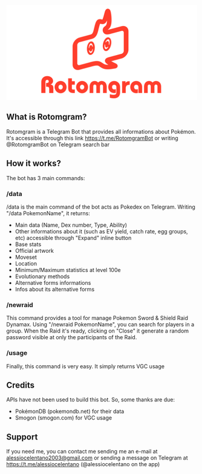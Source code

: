 ![Logo](assets/logo.png)

## What is Rotomgram?
Rotomgram is a Telegram Bot that provides all informations about Pokémon. It's accessible through this link https://t.me/RotomgramBot or writing @RotomgramBot on Telegram search bar

## How it works?
The bot has 3 main commands:

### /data
/data is the main command of the bot acts as Pokedex on Telegram. Writing "/data PokemonName", it returns:
* Main data (Name, Dex number, Type, Ability)
* Other informations about it (such as EV yield, catch rate, egg groups, etc) accessible through "Expand" inline button
* Base stats
* Official artwork
* Moveset
* Location
* Minimum/Maximum statistics at level 100e
* Evolutionary methods
* Alternative forms informations
* Infos about its alternative forms

### /newraid
This command provides a tool for manage Pokemon Sword & Shield Raid Dynamax. Using "/newraid PokemonName", you can search for players in a group. When the Raid it's ready, clicking on "Close" it generate a random password visible at only the participants of the Raid.

### /usage
Finally, this command is very easy. It simply returns VGC usage

## Credits
APIs have not been used to build this bot. So, some thanks are due:
* PokémonDB (pokemondb.net) for their data
* Smogon (smogon.com) for VGC usage

## Support
If you need me, you can contact me sending me an e-mail at alessiocelentano2003@gmail.com or sending a message on Telegram at https://t.me/alessiocelentano (@alessiocelentano on the app)
